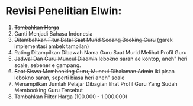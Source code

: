 # Revisi Penelitian Elwin:

1. ~~Tambahkan Harga~~
2. Ganti Menjadi Bahasa Indonesia
3. ~~Ditambahkan Fitur Batal Saat Murid Sedang Booking Guru~~ (garek implementasi ambek tampilan)
4. Rating Ditampilkan Dibawah Nama Guru Saat Murid Melihat Profil Guru
5. ~~Jadwal Dan Guru Muncul Diadmin~~ lebokno saran ae kontop, aneh" heri soale, sebener e gampang.
6. ~~Saat Siswa Membooking Guru, Muncul Dihalaman Admin~~ iki pisan lebokno saran, seperti biasa heri aneh" soale
7. Menampilkan Jumlah Pelajar Dibagian lihat Profil Guru Yang Sudah Membooking Guru Tersebut
8. Tambahkan Filter Harga (100.000 - 1.000.000)
